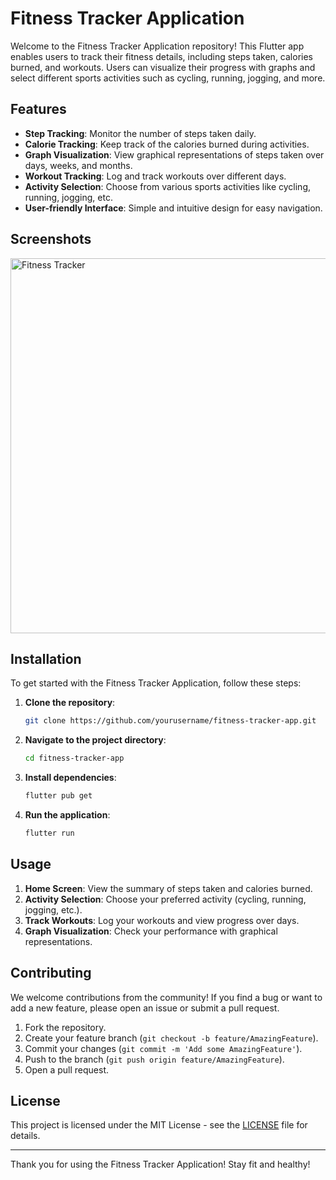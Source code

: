 # Fitness Tracker Application

Welcome to the Fitness Tracker Application repository! This Flutter app enables users to track their fitness details, including steps taken, calories burned, and workouts. Users can visualize their progress with graphs and select different sports activities such as cycling, running, jogging, and more.

## Features

- **Step Tracking**: Monitor the number of steps taken daily.
- **Calorie Tracking**: Keep track of the calories burned during activities.
- **Graph Visualization**: View graphical representations of steps taken over days, weeks, and months.
- **Workout Tracking**: Log and track workouts over different days.
- **Activity Selection**: Choose from various sports activities like cycling, running, jogging, etc.
- **User-friendly Interface**: Simple and intuitive design for easy navigation.

## Screenshots

<img src="assets\fitness_tracker\assets\Fitness App (1).png" alt="Fitness Tracker" width="800" height="600">

## Installation

To get started with the Fitness Tracker Application, follow these steps:

1. **Clone the repository**:
    ```sh
    git clone https://github.com/yourusername/fitness-tracker-app.git
    ```
2. **Navigate to the project directory**:
    ```sh
    cd fitness-tracker-app
    ```
3. **Install dependencies**:
    ```sh
    flutter pub get
    ```
4. **Run the application**:
    ```sh
    flutter run
    ```

## Usage

1. **Home Screen**: View the summary of steps taken and calories burned.
2. **Activity Selection**: Choose your preferred activity (cycling, running, jogging, etc.).
3. **Track Workouts**: Log your workouts and view progress over days.
4. **Graph Visualization**: Check your performance with graphical representations.

## Contributing

We welcome contributions from the community! If you find a bug or want to add a new feature, please open an issue or submit a pull request.

1. Fork the repository.
2. Create your feature branch (`git checkout -b feature/AmazingFeature`).
3. Commit your changes (`git commit -m 'Add some AmazingFeature'`).
4. Push to the branch (`git push origin feature/AmazingFeature`).
5. Open a pull request.

## License

This project is licensed under the MIT License - see the [LICENSE](LICENSE) file for details.



---

Thank you for using the Fitness Tracker Application! Stay fit and healthy!
